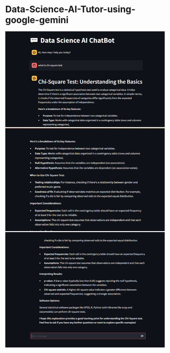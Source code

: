 # Data-Science-AI-Tutor-using-google-gemini
![Alt text](app_output_1.png)
![Alt text](app_output_2.png)
![Alt text](app_output_3.png)

